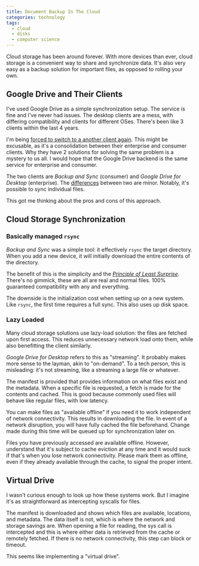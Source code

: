 ```yaml
---
title: Document Backup In The Cloud
categories: technology
tags:
  - cloud
  - disks
  - computer science
---
```


Cloud storage has been around forever.
With more devices than ever, cloud storage is a convenient way to share and synchronize data.
It's also very easy as a backup solution for important files, as opposed to rolling your own.

## Google Drive and Their Clients

I've used Google Drive as a simple synchronization setup.
The service is fine and I've never had issues.
The desktop clients are a mess, with differing compatibility and clients for different OSes.
There's been like 3 clients within the last 4 years.

I'm being [forced to switch to a another client again][1].
This might be excusable, as it's a consolidation between their enterprise and consumer clients.
Why they have 2 solutions for solving the same problem is a mystery to us all.
I would hope that the Google Drive backend is the same service for enterprise and consumer.

[1]: https://www.androidpolice.com/2021/02/04/googles-terrible-drive-desktop-client-will-soon-be-replaced-by-g-suite-version/

The two clients are _Backup and Sync_ (consumer) and _Google Drive for Desktop_ (enterprise).
The [differences][2] between two are minor.
Notably, it's possible to sync individual files.

[2]: https://support.google.com/drive/answer/7638428?hl=en

This got me thinking about the pros and cons of this approach.

## Cloud Storage Synchronization

### Basically managed `rsync`

_Backup and Sync_ was a simple tool: it effectively `rsync` the target directory.
When you add a new device, it will initially download the entire contents of the directory.

The benefit of this is the simplicity and the [_Principle of Least Surprise_][3].
There's no gimmick, these are all are real and normal files.
100% guaranteed compatibility with any and everything.

[3]: https://en.wikipedia.org/wiki/Principle_of_least_astonishment

The downside is the initialization cost when setting up on a new system.
Like `rsync`, the first time requires a full sync.
This also uses up disk space.

### Lazy Loaded

Many cloud storage solutions use lazy-load solution: the files are fetched upon first access.
This reduces unnecessary network load onto them, while also benefitting the client similarly.

_Google Drive for Desktop_ refers to this as "streaming".
It probably makes more sense to the layman, akin to "on-demand".
To a tech person, this is misleading: it's not streaming, like a streaming a large file or whatever.

The manifest is provided that provides information on what files exist and the metadata.
When a specific file is requested, a fetch is made for the contents and cached.
This is good because commonly used files will behave like regular files, with low latency.

You can make files as "available offline" if you need it to work independent of network connectivity.
This results in downloading the file.
In event of a network disruption, you will have fully cached the file beforehand.
Change made during this time will be queued up for synchronization later on.

Files you have previously accessed are available offline.
However, understand that it's subject to cache eviction at any time and it would suck if that's when you lose network connectivity.
Please mark them as offline, even if they already available through the cache, to signal the proper intent.

## Virtual Drive

I wasn't curious enough to look up how these systems work.
But I imagine it's as straightforward as intercepting syscalls for files.

The manifest is downloaded and shows which files are available, locations, and metadata.
The data itself is not, which is where the network and storage savings are.
When opening a file for reading, the sys call is intercepted and this is where either data is retrieved from the cache
or remotely fetched.
If there is no network connectivity, this step can block or timeout.

This seems like implementing a "virtual drive".
